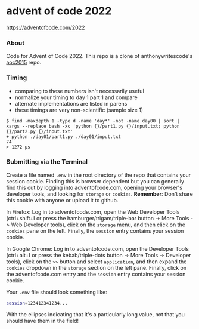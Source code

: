 advent of code 2022
===================

https://adventofcode.com/2022


### About

Code for Advent of Code 2022. This repo is a clone of anthonywritescode's [aoc2015](https://github.com/anthonywritescode/aoc2015) repo. 

### Timing

- comparing to these numbers isn't necessarily useful
- normalize your timing to day 1 part 1 and compare
- alternate implementations are listed in parens
- these timings are very non-scientific (sample size 1)

```console
$ find -maxdepth 1 -type d -name 'day*' -not -name day00 | sort | xargs --replace bash -xc 'python {}/part1.py {}/input.txt; python {}/part2.py {}/input.txt'
+ python ./day01/part1.py ./day01/input.txt
74
> 1272 μs
```

### Submitting via the Terminal
Create a file named `.env` in the root directory of the repo that contains your session cookie. Finding this is browser dependent but you can generally find this out by logging into adventofcode.com, opening your browser's developer tools, and looking for `storage` or `cookies`. **Remember**: Don't share this cookie with anyone or upload it to github.

In Firefox: Log in to adventofcode.com, open the Web Developer Tools (ctrl+shift+I or press the hamburger/trigam/triple-bar button -> More Tools -> Web Developer tools), click on the `storage` menu, and then click on the `cookies` pane on the left. Finally, the `session` entry contains your session cookie. 

In Google Chrome: Log in to adventofcode.com, open the Developer Tools (ctrl+alt+I or press the kebab/triple-dots button -> More Tools -> Developer tools), click on the `>>` button and select `application`, and then expand the `cookies` dropdown in the `storage` section on the left pane. Finally, click on the adventofcode.com entry and the `session` entry contains your session cookie.

Your `.env` file should look something like:
```bash
session=123412341234...
```
With the ellipses indicating that it's a particularly long value, not that you should have them in the field! 


